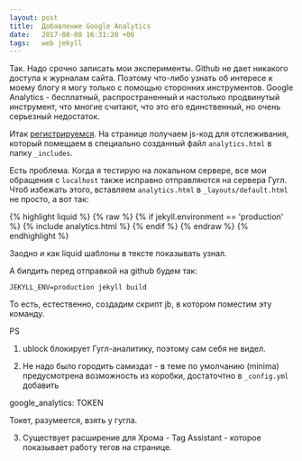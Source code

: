 ```yaml
---
layout: post
title:  Добавление Google Analytics
date:   2017-08-08 16:31:20 +06
tags:   web jekyll
---
```


Так. Надо срочно записать мои эксперименты. Github не дает никакого доступа к журналам сайта. Поэтому что-либо узнать об интересе к моему блогу я могу только с помощью сторонних инструментов. Google Analytics - бесплатный, распространенный и настолько продвинутый инструмент, что многие считают, что это его единственный, но очень серьезный недостаток.

Итак [регистрируемся][google-analytics-link]. На странице получаем js-код для отслеживания, который помещаем в специально созданный файл `analytics.html` в папку `_includes`. 

Есть проблема. Когда я тестирую на локальном сервере, все мои обращения с `localhost` также исправно отправляются на сервера Гугл. Чтоб избежать этого, вставляем `analytics.html` в `_layouts/default.html` не просто, а вот так:

{% highlight liquid %}
{% raw %}
{% if jekyll.environment == 'production' %}
  {% include analytics.html %}
{% endif %}
{% endraw %}
{% endhighlight %}

Заодно и как liquid шаблоны в тексте показывать узнал. 

А билдить перед отправкой на github будем так:

    JEKYLL_ENV=production jekyll build

То есть, естественно, создадим скрипт jb, в котором поместим эту команду.

[google-analytics-link]: https://analytics.google.com/analytics/web/provision?authuser=0#provision/SignUp/

PS 

1. ublock блокирует Гугл-аналитику, поэтому сам себя не видел.

2. Не надо было городить самиздат - в теме по умолчанию (minima) предусмотрена возможность из коробки, достаточтно в `_config.yml` добавить 

  google_analytics: TOKEN

Токет, разумеется, взять у гугла.

3. Существует расширение для Хрома - Tag Assistаnt - которое показывает работу тегов на странице.
